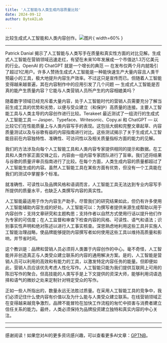 ```yaml
---
title: '人工智能与人类生成内容质量比较'
date: 2024-09-12
author: ByteAILab

---
```


比较生成式人工智能和人类内容创作。![图片](https://ai-techpark.com/wp-content/uploads/2024/09/Human-Content-Quality-960x540.jpg){ width=60% }

---
Patrick Danial 揭示了人工智能与人类写手在质量和真实性方面的对比见解。生成式人工智能在营销领域迅速走红，有望在未来10年发展成一个市值达1.3万亿美元的行业。OpenAI 的 ChatGPT 就是一个增长的典范 — 在发布仅两个月内就吸引了超过1亿用户。许多人赞扬生成式人工智能是一种能快速生产大量内容且人类干预最小的工具，极大地提升内容生产效率。不过这只是宣传而已。但随着人工智能变得越来越普遍，其在内容制作中的应用引发了几个问题 — 生成式人工智能是否真的能产生质量内容？它能与人类营销人员所产生的内容相媲美吗？

随着数字领域已经充斥着大量内容，处于人工智能时代的营销人员需要充分了解当前生成工具的优势和劣势，以便与受众建立（和保护）高质量的连接。主要人工智能工具与人类主导的内容创作进行比较。Terakeet 最近测试了一组流行的生成式人工智能工具 — Jasper、Typeface、Writesonic、Copy.ai 和 ChatGPT — 以比较它们在性能质量上与人类内容写手的表现。这包括大纲和完整文章起草、内容质量测试以及与谷歌有益的内容指南进行对比。这些测试揭示了关于生成式人工智能目前在内容独特性、准确性、可访问性以及相关质量指标方面的能力的见解。

我们的方法涉及向每个人工智能工具和人类内容专家提供相同的提示和数据。在工具和人类作家正面交锋之后，内容由一组内容专家团队进行了盲审。我们还将结果与谷歌的质量评审员指南进行了比较。在每个方面，人类生成内容的质量都超过了人工智能生成的内容。虽然人工智能工具在某些方面有优势，但没有一个工具能在我们的测试中掌握多个标准。

就准确性、可读性以及品牌风格和语调而言，人工智能工具无法达到专业内容写手所提供的质量水平，也缺乏人类撰写内容的真实性。

人工智能最适用于作为内容生产助手。尽管我们的研究结果如此，但仍有许多使用人工智能辅助内容生成的好处。人工智能可以：为撰写者提供来源生成帮助以用于内容创作；支持文章研究和主题构思；支持作者以自然方式使用行话以提升他们作为专家的可信度；在人工监督和审查下检查内容的风格、可读性、语气和语法；识别事实性声明和绝对陈述以进行人工事实核查。深思熟虑地利用这些工具并实施人工智能治理战略，使品牌能够提防内容撰写者如何使用这些工具以维持高质量和影响，并节省时间。

这个教训是：品牌和营销人员必须将人类置于内容创作的中心。毫不奇怪，人工智能并非创造真正与人类受众建立联系的内容的通用解决方案。是的，人工智能是营销人员可以利用的高效和有能力的工具，以激发特定内容任务的能量。但即便如此，营销人员应该优先考虑人性化写作。人工智能只能为我们提供互联网上可用的陈旧写作的聚合。但高技能的人类写手是上下文提供的资深大师，能够利用词语选择和语气的微妙之处来定制针对特定受众的写作。

正如一些人所指出的，数量永远无法胜过质量。在采用人工智能工具的竞争中，我们必须记住什么使内容有价值以及为什么能与人类受众建立联系。在线营销领域正在变得越来越竞争激烈，品牌不能冒险在加快工作流程的匆忙中损害与消费者建立信任关系的能力。最终，人类必须保持为品牌投资建立独特和真实内容的中心关注。


---
---
感谢阅读！如果您对AI的更多资讯感兴趣，可以查看更多AI文章：[GPTNB](https://gptnb.com)。